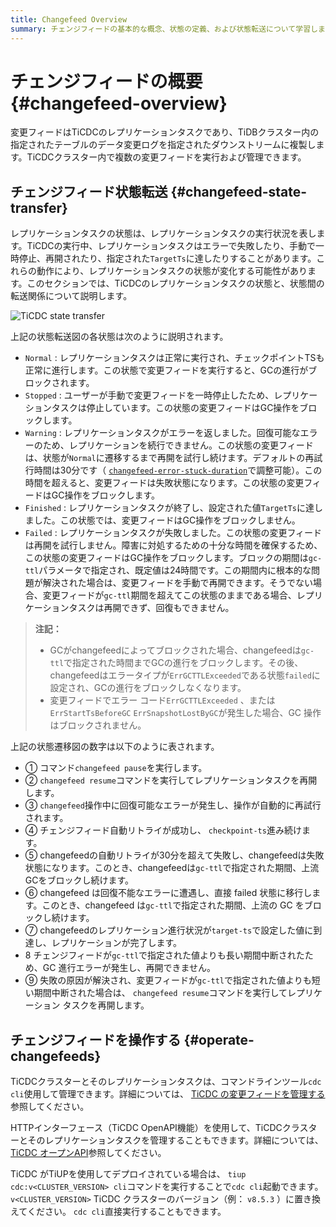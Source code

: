 ```yaml
---
title: Changefeed Overview
summary: チェンジフィードの基本的な概念、状態の定義、および状態転送について学習します。
---
```


# チェンジフィードの概要 {#changefeed-overview}

変更フィードはTiCDCのレプリケーションタスクであり、TiDBクラスター内の指定されたテーブルのデータ変更ログを指定されたダウンストリームに複製します。TiCDCクラスター内で複数の変更フィードを実行および管理できます。

## チェンジフィード状態転送 {#changefeed-state-transfer}

レプリケーションタスクの状態は、レプリケーションタスクの実行状況を表します。TiCDCの実行中、レプリケーションタスクはエラーで失敗したり、手動で一時停止、再開されたり、指定された`TargetTs`に達したりすることがあります。これらの動作により、レプリケーションタスクの状態が変化する可能性があります。このセクションでは、TiCDCのレプリケーションタスクの状態と、状態間の転送関係について説明します。

![TiCDC state transfer](https://docs-download.pingcap.com/media/images/docs/ticdc/ticdc-changefeed-state-transfer.png)

上記の状態転送図の各状態は次のように説明されます。

-   `Normal` : レプリケーションタスクは正常に実行され、チェックポイントTSも正常に進行します。この状態で変更フィードを実行すると、GCの進行がブロックされます。
-   `Stopped` : ユーザーが手動で変更フィードを一時停止したため、レプリケーションタスクは停止しています。この状態の変更フィードはGC操作をブロックします。
-   `Warning` : レプリケーションタスクがエラーを返しました。回復可能なエラーのため、レプリケーションを続行できません。この状態の変更フィードは、状態が`Normal`に遷移するまで再開を試行し続けます。デフォルトの再試行時間は30分です（ [`changefeed-error-stuck-duration`](/ticdc/ticdc-changefeed-config.md)で調整可能）。この時間を超えると、変更フィードは失敗状態になります。この状態の変更フィードはGC操作をブロックします。
-   `Finished` : レプリケーションタスクが終了し、設定された値`TargetTs`に達しました。この状態では、変更フィードはGC操作をブロックしません。
-   `Failed` : レプリケーションタスクが失敗しました。この状態の変更フィードは再開を試行しません。障害に対処するための十分な時間を確保するため、この状態の変更フィードはGC操作をブロックします。ブロックの期間は`gc-ttl`パラメータで指定され、既定値は24時間です。この期間内に根本的な問題が解決された場合は、変更フィードを手動で再開できます。そうでない場合、変更フィードが`gc-ttl`期間を超えてこの状態のままである場合、レプリケーションタスクは再開できず、回復もできません。

> **注記：**
>
> -   GCがchangefeedによってブロックされた場合、changefeedは`gc-ttl`で指定された時間までGCの進行をブロックします。その後、changefeedはエラータイプが`ErrGCTTLExceeded`である状態`failed`に設定され、GCの進行をブロックしなくなります。
> -   変更フィードでエラー コード`ErrGCTTLExceeded` 、または`ErrStartTsBeforeGC` `ErrSnapshotLostByGC`が発生した場合、GC 操作はブロックされません。

上記の状態遷移図の数字は以下のように表されます。

-   ① コマンド`changefeed pause`を実行します。
-   ② `changefeed resume`コマンドを実行してレプリケーションタスクを再開します。
-   ③ `changefeed`操作中に回復可能なエラーが発生し、操作が自動的に再試行されます。
-   ④ チェンジフィード自動リトライが成功し、 `checkpoint-ts`進み続けます。
-   ⑤ changefeedの自動リトライが30分を超えて失敗し、changefeedは失敗状態になります。このとき、changefeedは`gc-ttl`で指定された期間、上流GCをブロックし続けます。
-   ⑥ changefeed は回復不能なエラーに遭遇し、直接 failed 状態に移行します。このとき、changefeed は`gc-ttl`で指定された期間、上流の GC をブロックし続けます。
-   ⑦ changefeedのレプリケーション進行状況が`target-ts`で設定した値に到達し、レプリケーションが完了します。
-   8 チェンジフィードが`gc-ttl`で指定された値よりも長い期間中断されたため、GC 進行エラーが発生し、再開できません。
-   ⑨ 失敗の原因が解決され、変更フィードが`gc-ttl`で指定された値よりも短い期間中断された場合は、 `changefeed resume`コマンドを実行してレプリケーション タスクを再開します。

## チェンジフィードを操作する {#operate-changefeeds}

TiCDCクラスターとそのレプリケーションタスクは、コマンドラインツール`cdc cli`使用して管理できます。詳細については、 [TiCDC の変更フィードを管理する](/ticdc/ticdc-manage-changefeed.md)参照してください。

HTTPインターフェース（TiCDC OpenAPI機能）を使用して、TiCDCクラスターとそのレプリケーションタスクを管理することもできます。詳細については、 [TiCDC オープンAPI](/ticdc/ticdc-open-api.md)参照してください。

TiCDC がTiUPを使用してデプロイされている場合は、 `tiup cdc:v<CLUSTER_VERSION> cli`コマンドを実行することで`cdc cli`起動できます。 `v<CLUSTER_VERSION>` TiCDC クラスターのバージョン（例： `v8.5.3` ）に置き換えてください。 `cdc cli`直接実行することもできます。
